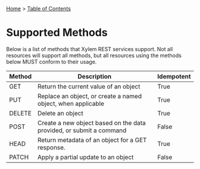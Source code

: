 [Home](/Home.md) > [Table of Contents](/Table-of-content.md)


# Supported Methods

Below is a list of methods that Xylem REST services support.
Not all resources will support all methods, but all resources using the methods below MUST conform to their usage.

Method  | Description                                                                                                                | Idempotent
------- | -------------------------------------------------------------------------------------------------------------------------- | -------------
GET     | Return the current value of an object                                                                                      | True
PUT     | Replace an object, or create a named object, when applicable                                                               | True
DELETE  | Delete an object                                                                                                           | True
POST    | Create a new object based on the data provided, or submit a command                                                        | False
HEAD    | Return metadata of an object for a GET response.                                                                           | True
PATCH   | Apply a partial update to an object                                                                                        | False
